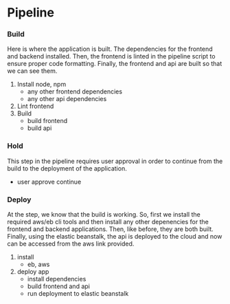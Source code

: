

# Pipeline

### Build
Here is where the application is built. The dependencies for the frontend and backend installed. Then, the frontend is linted in the pipeline script to ensure proper code formatting. Finally, the frontend and api are built so that we can see them.
1. Install node, npm
    - any other frontend dependencies
    - any other api dependencies
2. Lint frontend
3. Build 
    - build frontend
    - build api

### Hold
This step in the pipeline requires user approval in order to continue from the build to the deployment of the application.
- user approve continue

### Deploy
At the step, we know that the build is working. So, first we install the required aws/eb cli tools and then install any other depenencies for the frontend and backend applications. Then, like before, they are both built. Finally, using the elastic beanstalk, the api is deployed to the cloud and now can be accessed from the aws link provided.
1. install
    - eb, aws
2. deploy app
    - install dependencies
    - build frontend and api
    - run deployment to elastic beanstalk